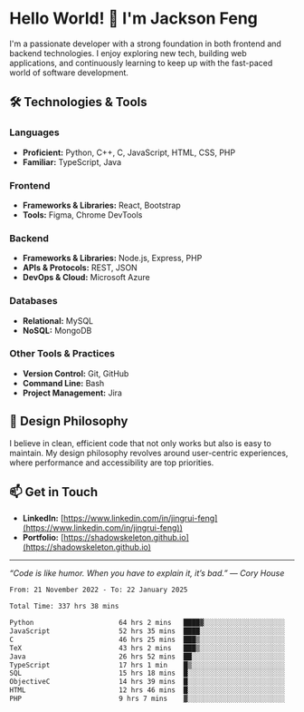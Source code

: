 # Hello World! 👋 I'm Jackson Feng

I'm a passionate developer with a strong foundation in both frontend and backend technologies. I enjoy exploring new tech, building web applications, and continuously learning to keep up with the fast-paced world of software development.

## 🛠 Technologies & Tools

### Languages
- **Proficient:** Python, C++, C, JavaScript, HTML, CSS, PHP
- **Familiar:** TypeScript, Java

### Frontend
- **Frameworks & Libraries:** React, Bootstrap
- **Tools:** Figma, Chrome DevTools

### Backend
- **Frameworks & Libraries:** Node.js, Express, PHP
- **APIs & Protocols:** REST, JSON
- **DevOps & Cloud:** Microsoft Azure

### Databases
- **Relational:** MySQL
- **NoSQL:** MongoDB

### Other Tools & Practices
- **Version Control:** Git, GitHub
- **Command Line:** Bash
- **Project Management:** Jira


## 🎨 Design Philosophy

I believe in clean, efficient code that not only works but also is easy to maintain. My design philosophy revolves around user-centric experiences, where performance and accessibility are top priorities.

## 📫 Get in Touch

- **LinkedIn:** [https://www.linkedin.com/in/jingrui-feng](https://www.linkedin.com/in/jingrui-feng))
- **Portfolio:** [https://shadowskeleton.github.io](https://shadowskeleton.github.io)

---

*“Code is like humor. When you have to explain it, it’s bad.” — Cory House*



<!--START_SECTION:waka-->

```txt
From: 21 November 2022 - To: 22 January 2025

Total Time: 337 hrs 38 mins

Python                     64 hrs 2 mins   ████▓░░░░░░░░░░░░░░░░░░░░   18.97 %
JavaScript                 52 hrs 35 mins  ████░░░░░░░░░░░░░░░░░░░░░   15.58 %
C                          46 hrs 25 mins  ███▒░░░░░░░░░░░░░░░░░░░░░   13.75 %
TeX                        43 hrs 2 mins   ███▒░░░░░░░░░░░░░░░░░░░░░   12.75 %
Java                       26 hrs 52 mins  ██░░░░░░░░░░░░░░░░░░░░░░░   07.96 %
TypeScript                 17 hrs 1 min    █▒░░░░░░░░░░░░░░░░░░░░░░░   05.04 %
SQL                        15 hrs 18 mins  █░░░░░░░░░░░░░░░░░░░░░░░░   04.53 %
ObjectiveC                 14 hrs 39 mins  █░░░░░░░░░░░░░░░░░░░░░░░░   04.34 %
HTML                       12 hrs 46 mins  █░░░░░░░░░░░░░░░░░░░░░░░░   03.78 %
PHP                        9 hrs 7 mins    ▓░░░░░░░░░░░░░░░░░░░░░░░░   02.70 %
```

<!--END_SECTION:waka-->

